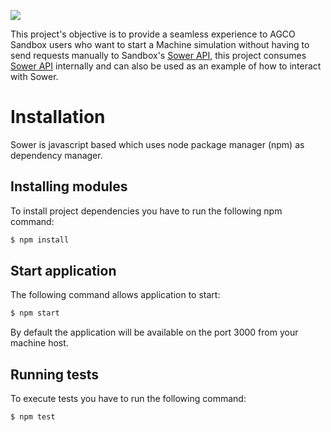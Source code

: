 ![](https://travis-ci.org/agco-fuse/sower-ui.svg?branch=master)

This project's objective is to provide a seamless experience to AGCO Sandbox users who want to start a Machine simulation without having to send requests manually to Sandbox's  [Sower API](https://agco-fuse.github.io/documentation/#machine-simulator-sower), this project consumes [Sower API](https://agco-fuse.github.io/documentation/#machine-simulator-sower) internally and can also be used as an example of how to interact with Sower.

# Installation

Sower is javascript based which uses node package manager (npm) as dependency manager.

## Installing modules

To install project dependencies you have to run the following npm command:

```sh
$ npm install
```

## Start application

The following command allows application to start:

```sh
$ npm start
```

By default the application will be available on the port 3000 from your machine host.

## Running tests

To execute tests you have to run the following command:

```sh
$ npm test
```

